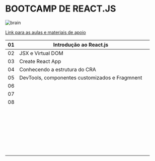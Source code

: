 # BOOTCAMP DE REACT.JS

![brain](https://b-academy.brainn.co/assets/img/social-b-academy.png)

[Link para as aulas e materiais de apoio](https://fdaciuk.notion.site/Bootcamp-React-js-B-Academy-04beed6c0dda4b79a28709b0f4cf6042)

| 01 | Introdução ao React.js                         |   |
|----|------------------------------------------------|---|
| 02 | JSX e Virtual DOM                              |   |
| 03 | Create React App                               |   |
| 04 | Conhecendo a estrutura do CRA                  |   |
| 05 | DevTools, componentes customizados e Fragmnent |   |
| 06 |                                                |   |
| 07 |                                                |   |
| 08 |                                                |   |
|    |                                                |   |
|    |                                                |   |
|    |                                                |   |
|    |                                                |   |
|    |                                                |   |
|    |                                                |   |
|    |                                                |   |
|    |                                                |   |
|    |                                                |   |
|    |                                                |   |
|    |                                                |   |
|    |                                                |   |
|    |                                                |   |
|    |                                                |   |
|    |                                                |   |
|    |                                                |   |
|    |                                                |   |
|    |                                                |   |
|    |                                                |   |
|    |                                                |   |
|    |                                                |   |
|    |                                                |   |
|    |                                                |   |
|    |                                                |   |
|    |                                                |   |
|    |                                                |   |